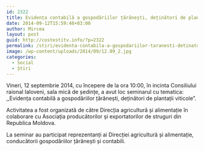 ```yaml
---
id: 2322
title: Evidența contabilă a gospodăriilor țărănești, deținători de plantații viticole
date: 2014-09-12T15:59:48+03:00
author: Mircea
layout: post
guid: http://costestitv.info/?p=2322
permalink: /stiri/evidenta-contabila-a-gospodariilor-taranesti-detinatori-de-plantatii-viticole/
image: /wp-content/uploads/2014/09/12.09_2.jpg
categories:
  - Social
  - Știri
---
```

Vineri, 12 septembrie 2014, cu începere de la ora 10:00, în incinta Consiliului raional Ialoveni, sala mică de ședințe, a avut loc seminarul cu tematica: ,,Evidența contabilă a gospodăriilor țărănești, deținători de plantații viticole&#8221;.<!--more-->

Activitatea a fost organizată de către Direcția agricultură și alimentație în colaborare cu Asociația producătorilor și exportatorilor de struguri din Republica Moldova.

La seminar au participat reprezentanți ai Direcției agricultură și alimentație, conducătorii gospodăriilor țărănești și contabili.
